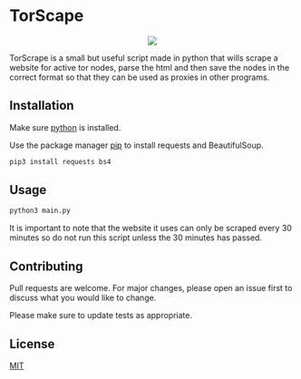 # TorScape

<p align="center">
    <img src="https://ibb.co/C2XkJ2p">
</p>


TorScrape is a small but useful script made in python that wills scrape a website for active tor nodes, parse the html and then save the nodes in the correct format so that they can be used as proxies in other programs.

## Installation
Make sure [python](https://www.python.org/) is installed.

Use the package manager [pip](https://pip.pypa.io/en/stable/) to install requests and BeautifulSoup.

```bash
pip3 install requests bs4
```

## Usage

```python
python3 main.py
```
It is important to note that the website it uses can only be scraped every 30 minutes so do not run this script unless the 30 minutes has passed.

## Contributing
Pull requests are welcome. For major changes, please open an issue first to discuss what you would like to change.

Please make sure to update tests as appropriate.

## License
[MIT](https://choosealicense.com/licenses/mit/)

